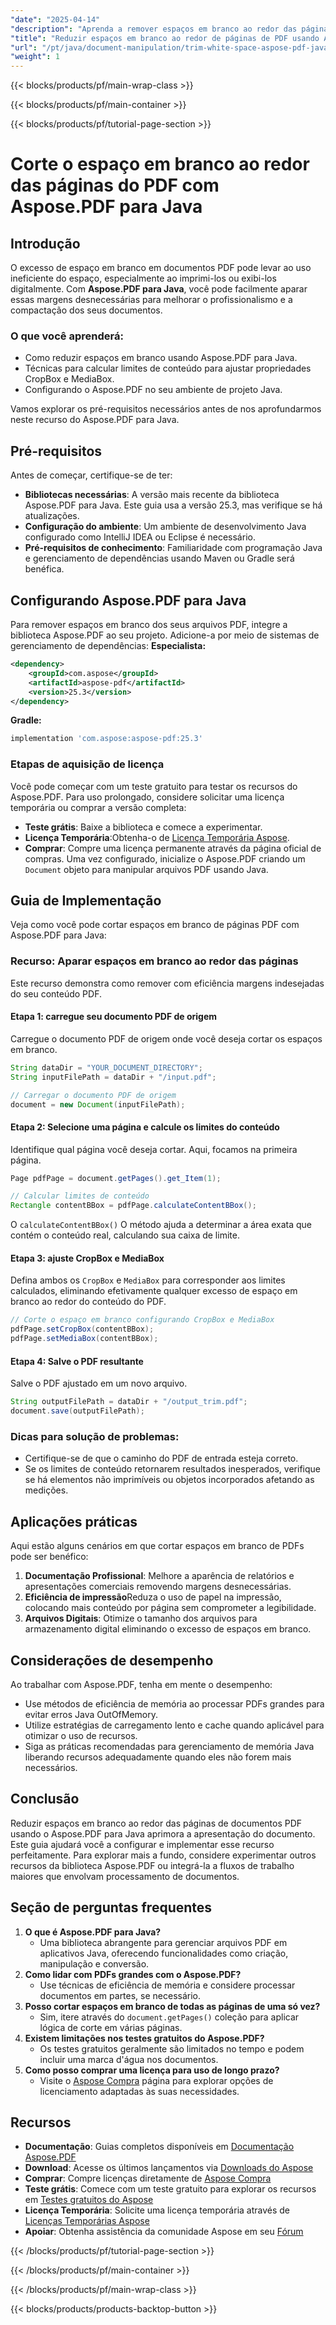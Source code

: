 ```yaml
---
"date": "2025-04-14"
"description": "Aprenda a remover espaços em branco ao redor das páginas do seu PDF usando o Aspose.PDF para Java. Siga este guia passo a passo para aprimorar a apresentação e a eficiência do seu documento."
"title": "Reduzir espaços em branco ao redor de páginas de PDF usando Aspose.PDF para Java | Guia passo a passo"
"url": "/pt/java/document-manipulation/trim-white-space-aspose-pdf-java/"
"weight": 1
---
```


{{< blocks/products/pf/main-wrap-class >}}

{{< blocks/products/pf/main-container >}}

{{< blocks/products/pf/tutorial-page-section >}}
# Corte o espaço em branco ao redor das páginas do PDF com Aspose.PDF para Java
## Introdução
O excesso de espaço em branco em documentos PDF pode levar ao uso ineficiente do espaço, especialmente ao imprimi-los ou exibi-los digitalmente. Com **Aspose.PDF para Java**, você pode facilmente aparar essas margens desnecessárias para melhorar o profissionalismo e a compactação dos seus documentos.

### O que você aprenderá:
- Como reduzir espaços em branco usando Aspose.PDF para Java.
- Técnicas para calcular limites de conteúdo para ajustar propriedades CropBox e MediaBox.
- Configurando o Aspose.PDF no seu ambiente de projeto Java.

Vamos explorar os pré-requisitos necessários antes de nos aprofundarmos neste recurso do Aspose.PDF para Java.
## Pré-requisitos
Antes de começar, certifique-se de ter:
- **Bibliotecas necessárias**: A versão mais recente da biblioteca Aspose.PDF para Java. Este guia usa a versão 25.3, mas verifique se há atualizações.
- **Configuração do ambiente**: Um ambiente de desenvolvimento Java configurado como IntelliJ IDEA ou Eclipse é necessário.
- **Pré-requisitos de conhecimento**: Familiaridade com programação Java e gerenciamento de dependências usando Maven ou Gradle será benéfica.
## Configurando Aspose.PDF para Java
Para remover espaços em branco dos seus arquivos PDF, integre a biblioteca Aspose.PDF ao seu projeto. Adicione-a por meio de sistemas de gerenciamento de dependências:
**Especialista:**
```xml
<dependency>
    <groupId>com.aspose</groupId>
    <artifactId>aspose-pdf</artifactId>
    <version>25.3</version>
</dependency>
```
**Gradle:**
```gradle
implementation 'com.aspose:aspose-pdf:25.3'
```
### Etapas de aquisição de licença
Você pode começar com um teste gratuito para testar os recursos do Aspose.PDF. Para uso prolongado, considere solicitar uma licença temporária ou comprar a versão completa:
- **Teste grátis**: Baixe a biblioteca e comece a experimentar.
- **Licença Temporária**:Obtenha-o de [Licença Temporária Aspose](https://purchase.aspose.com/temporary-license/).
- **Comprar**: Compre uma licença permanente através da página oficial de compras.
Uma vez configurado, inicialize o Aspose.PDF criando um `Document` objeto para manipular arquivos PDF usando Java.
## Guia de Implementação
Veja como você pode cortar espaços em branco de páginas PDF com Aspose.PDF para Java:
### Recurso: Aparar espaços em branco ao redor das páginas
Este recurso demonstra como remover com eficiência margens indesejadas do seu conteúdo PDF.
#### Etapa 1: carregue seu documento PDF de origem
Carregue o documento PDF de origem onde você deseja cortar os espaços em branco.
```java
String dataDir = "YOUR_DOCUMENT_DIRECTORY";
String inputFilePath = dataDir + "/input.pdf";

// Carregar o documento PDF de origem
document = new Document(inputFilePath);
```
#### Etapa 2: Selecione uma página e calcule os limites do conteúdo
Identifique qual página você deseja cortar. Aqui, focamos na primeira página.
```java
Page pdfPage = document.getPages().get_Item(1);

// Calcular limites de conteúdo
Rectangle contentBBox = pdfPage.calculateContentBBox();
```
O `calculateContentBBox()` O método ajuda a determinar a área exata que contém o conteúdo real, calculando sua caixa de limite.
#### Etapa 3: ajuste CropBox e MediaBox
Defina ambos os `CropBox` e `MediaBox` para corresponder aos limites calculados, eliminando efetivamente qualquer excesso de espaço em branco ao redor do conteúdo do PDF.
```java
// Corte o espaço em branco configurando CropBox e MediaBox
pdfPage.setCropBox(contentBBox);
pdfPage.setMediaBox(contentBBox);
```
#### Etapa 4: Salve o PDF resultante
Salve o PDF ajustado em um novo arquivo.
```java
String outputFilePath = dataDir + "/output_trim.pdf";
document.save(outputFilePath);
```
### Dicas para solução de problemas:
- Certifique-se de que o caminho do PDF de entrada esteja correto.
- Se os limites de conteúdo retornarem resultados inesperados, verifique se há elementos não imprimíveis ou objetos incorporados afetando as medições.
## Aplicações práticas
Aqui estão alguns cenários em que cortar espaços em branco de PDFs pode ser benéfico:
1. **Documentação Profissional**: Melhore a aparência de relatórios e apresentações comerciais removendo margens desnecessárias.
2. **Eficiência de impressão**Reduza o uso de papel na impressão, colocando mais conteúdo por página sem comprometer a legibilidade.
3. **Arquivos Digitais**: Otimize o tamanho dos arquivos para armazenamento digital eliminando o excesso de espaços em branco.
## Considerações de desempenho
Ao trabalhar com Aspose.PDF, tenha em mente o desempenho:
- Use métodos de eficiência de memória ao processar PDFs grandes para evitar erros Java OutOfMemory.
- Utilize estratégias de carregamento lento e cache quando aplicável para otimizar o uso de recursos.
- Siga as práticas recomendadas para gerenciamento de memória Java liberando recursos adequadamente quando eles não forem mais necessários.
## Conclusão
Reduzir espaços em branco ao redor das páginas de documentos PDF usando o Aspose.PDF para Java aprimora a apresentação do documento. Este guia ajudará você a configurar e implementar esse recurso perfeitamente. Para explorar mais a fundo, considere experimentar outros recursos da biblioteca Aspose.PDF ou integrá-la a fluxos de trabalho maiores que envolvam processamento de documentos.
## Seção de perguntas frequentes
1. **O que é Aspose.PDF para Java?**
   - Uma biblioteca abrangente para gerenciar arquivos PDF em aplicativos Java, oferecendo funcionalidades como criação, manipulação e conversão.
2. **Como lidar com PDFs grandes com o Aspose.PDF?**
   - Use técnicas de eficiência de memória e considere processar documentos em partes, se necessário.
3. **Posso cortar espaços em branco de todas as páginas de uma só vez?**
   - Sim, itere através do `document.getPages()` coleção para aplicar lógica de corte em várias páginas.
4. **Existem limitações nos testes gratuitos do Aspose.PDF?**
   - Os testes gratuitos geralmente são limitados no tempo e podem incluir uma marca d'água nos documentos.
5. **Como posso comprar uma licença para uso de longo prazo?**
   - Visite o [Aspose Compra](https://purchase.aspose.com/buy) página para explorar opções de licenciamento adaptadas às suas necessidades.
## Recursos
- **Documentação**: Guias completos disponíveis em [Documentação Aspose.PDF](https://reference.aspose.com/pdf/java/)
- **Download**: Acesse os últimos lançamentos via [Downloads do Aspose](https://releases.aspose.com/pdf/java/)
- **Comprar**: Compre licenças diretamente de [Aspose Compra](https://purchase.aspose.com/buy)
- **Teste grátis**: Comece com um teste gratuito para explorar os recursos em [Testes gratuitos do Aspose](https://releases.aspose.com/pdf/java/)
- **Licença Temporária**: Solicite uma licença temporária através de [Licenças Temporárias Aspose](https://purchase.aspose.com/temporary-license/)
- **Apoiar**: Obtenha assistência da comunidade Aspose em seu [Fórum](https://forum.aspose.com/c/pdf/10)

{{< /blocks/products/pf/tutorial-page-section >}}

{{< /blocks/products/pf/main-container >}}

{{< /blocks/products/pf/main-wrap-class >}}

{{< blocks/products/products-backtop-button >}}